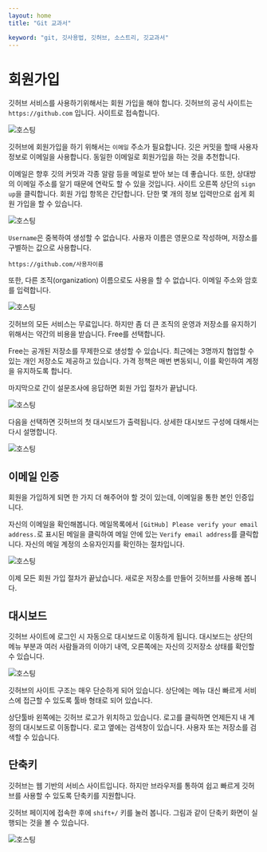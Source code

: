 ```yaml
---
layout: home
title: "Git 교과서"

keyword: "git, 깃사용법, 깃허브, 소스트리, 깃교과서"
---
```

# 회원가입
깃허브 서비스를 사용하기위해서는 회원 가입을 해야 합니다.
깃허브의 공식 사이트는 `https://github.com` 입니다. 사이트로 접속합니다.

![호스팅](./img/regist_01.png)
 
깃허브에 회원가입을 하기 위해서는 `이메일` 주소가 필요합니다. 
깃은 커밋을 할때 사용자 정보로 이메일을 사용합니다. 동일한 이메일로 회원가입을 하는 것을 추천합니다.

이메일은 향후 깃의 커밋과 각종 알람 등을 메일로 받아 보는 데 좋습니다. 또한, 상대방의 이메일 주소를 알기 때문에 연락도 할 수 있을 것입니다.
사이트 오른쪽 상단의 `sign up`을 클릭합니다. 회원 가입 항목은 간단합니다. 단한 몇 개의 정보 입력만으로 쉽게 회원 가입을 할 수 있습니다.

![호스팅](./img/regist_02.png)

`Username`은 중복하여 생성할 수 없습니다. 사용자 이름은 영문으로 작성하며, 저장소를 구별하는 값으로 사용합니다. 

```
https://github.com/사용자이름
```

또한, 다른 조직(organization) 이름으로도 사용을 할 수 없습니다. 이메일 주소와 암호를 입력합니다. 

![호스팅](./img/regist_03.png) 

깃허브의 모든 서비스는 무료입니다. 하지만 좀 더 큰 조직의 운영과 저장소를 유지하기 위해서는 약간의 비용을 받습니다. Free를 선택합니다.

Free는 공개된 저장소를 무제한으로 생성할 수 있습니다. 최근에는 3명까지 협업할 수 있는 개인 저장소도 제공하고 있습니다. 가격 정책은 매번 변동되니, 이를 확인하여 계정을 유지하도록 합니다.

마지막으로 간이 설문조사에 응답하면 회원 가입 절차가 끝납니다.

![호스팅](./img/regist_04.png)  

다음을 선택하면 깃허브의 첫 대시보드가 출력됩니다. 상세한 대시보드 구성에 대해서는 다시 설명합니다.

![호스팅](./img/regist_05.png) 

## 이메일 인증
회원을 가입하게 되면 한 가지 더 해주어야 할 것이 있는데, 이메일을 통한 본인 인증입니다.

자신의 이메일을 확인해봅니다. 메일목록에서 `[GitHub] Please verify your email address.`로 표시된 메일을 클릭하여 메일 안에 있는 `Verify email address`를 클릭합니다. 자신의 메일 계정의 소유자인지를 확인하는 절차입니다.

![호스팅](./img/regist_06.png) 

이제 모든 회원 가입 절차가 끝났습니다. 새로운 저장소를 만들어 깃허브를 사용해 봅니다.


## 대시보드
깃허브 사이트에 로그인 시 자동으로 대시보드로 이동하게 됩니다. 
대시보드는 상단의 메뉴 부분과 여러 사람들과의 이야기 내역, 오른쪽에는 자신의 깃저장소 상태를 확인할 수 있습니다.

![호스팅](./img/regist_07.png)  

깃허브의 사이트 구조는 매우 단순하게 되어 있습니다. 상단에는 메뉴 대신 빠르게 서비스에 접근할 수 있도록 툴바 형태로 되어 있습니다. 

상단툴바 왼쪽에는 깃허브 로고가 위치하고 있습니다. 로고를 클릭하면 언제든지 내 계정의 대시보드로 이동합니다. 로고 옆에는 검색창이 있습니다. 사용자 또는 저장소를 검색할 수 있습니다.

## 단축키
깃허브는 웹 기반의 서비스 사이트입니다. 하지만 브라우저를 통하여 쉽고 빠르게 깃허브를 사용할 수 있도록 단축키를 지원합니다. 

깃허브 페이지에 접속한 후에 `shift+/` 키를 눌러 봅니다. 그림과 같이 단축키 화면이 실행되는 것을 볼 수 있습니다.

![호스팅](./img/regist_08.png) 

